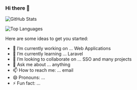 ### Hi there 👋

![GitHub Stats](https://github-readme-stats.vercel.app/api?username=kai0310&count_private=true&show_icons=true&theme=buefy)

![Top Languages](https://github-readme-stats.vercel.app/api/top-langs/?username=kai0310&layout=compact&theme=buefy)

Here are some ideas to get you started:

- 🔭 I’m currently working on ...
Web Applications 
- 🌱 I’m currently learning ...
Laravel
- 👯 I’m looking to collaborate on ...
SSO and many projects
- 💬 Ask me about ... anything
- 📫 How to reach me: ... email
- 😄 Pronouns: ...
- ⚡ Fun fact: ...
  
